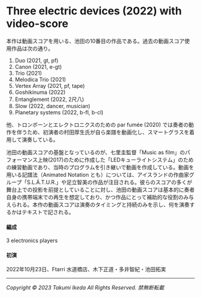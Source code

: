 # Three electric devices (2022) with video-score

本作は動画スコアを用いる、池田の10番目の作品である。過去の動画スコア使用作品は次の通り。

1. Duo (2021, gt, pf)
1. Canon (2021, e-gt)
1. Trio (2021)
1. Melodica Trio (2021)
1. Vertex Array (2021, pf, tape)
1. Goshikinuma (2022)
1. Entanglement (2022, 2尺八)
1. Slow (2022, dancer, musician)
1. Planetary systems (2022, b-fl, b-cl)

他、トロンボーンとエレクトロニクスのための par fumée (2020) では奏者の動作を伴うため、初演者の村田厚生氏が自ら楽譜を動画化し、スマートグラスを着用して演奏している。

池田の動画スコアの基盤となっているのが、七里圭監督「Music as film」のパフォーマンス上映(2017)のために作成した「LEDキューライトシステム」のための練習動画であり、当時のプログラムを引き継いで動画を作成している。動画を用いる記譜法（Animated Notation とも）については、アイスランドの作曲家グループ「S.L.Á.T.U.R.」や足立智美の作品が注目される。彼らのスコアの多くが舞台上での投影を前提としていることに対し、池田の動画スコアは基本的に奏者自身の携帯端末での再生を想定しており、かつ作品にとって補助的な役割のみ与えられる。本作の動画スコアは演奏のタイミングと持続のみを示し、何を演奏するかはテキストで記される。

#### 編成
3 electronics players

#### 初演
2022年10月23日、Ftarri 水道橋店、木下正道・多井智紀・池田拓実

---
*Copyright © 2023 Takumi Ikeda All Rights Reserved. 禁無断転載*
